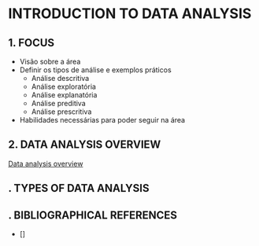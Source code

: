 # INTRODUCTION TO DATA ANALYSIS

## 1. FOCUS

- Visão sobre a área
- Definir os tipos de análise e exemplos práticos
  - Análise descritiva
  - Análise exploratória
  - Análise explanatória
  - Análise preditiva
  - Análise prescritiva
- Habilidades necessárias para poder seguir na área

## 2. DATA ANALYSIS OVERVIEW

[Data analysis overview](./01-overview.md)

## . TYPES OF DATA ANALYSIS



## . BIBLIOGRAPHICAL REFERENCES

- [] []()
